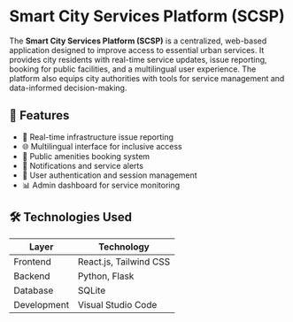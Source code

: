 # Smart City Services Platform (SCSP)

The **Smart City Services Platform (SCSP)** is a centralized, web-based application designed to improve access to essential urban services. 
It provides city residents with real-time service updates, issue reporting, booking for public facilities, and a multilingual user experience. 
The platform also equips city authorities with tools for service management and data-informed decision-making.

## 🚀 Features

- 📌 Real-time infrastructure issue reporting  
- 🌐 Multilingual interface for inclusive access  
- 📆 Public amenities booking system  
- 🔔 Notifications and service alerts  
- 🔐 User authentication and session management  
- 📊 Admin dashboard for service monitoring

## 🛠 Technologies Used

| Layer       | Technology             |
|-------------|------------------------|
| Frontend    | React.js, Tailwind CSS |
| Backend     | Python, Flask          |
| Database    | SQLite                 |
| Development | Visual Studio Code     |

